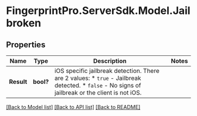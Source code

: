 # FingerprintPro.ServerSdk.Model.Jailbroken
## Properties

Name | Type | Description | Notes
------------ | ------------- | ------------- | -------------
**Result** | **bool?** | iOS specific jailbreak detection. There are 2 values:    * `true` - Jailbreak detected.   * `false` - No signs of jailbreak or the client is not iOS.  | 

[[Back to Model list]](../README.md#documentation-for-models) [[Back to API list]](../README.md#documentation-for-api-endpoints) [[Back to README]](../README.md)

